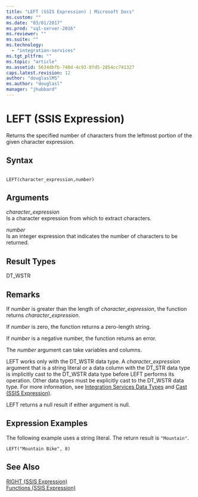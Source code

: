 ```yaml
---
title: "LEFT (SSIS Expression) | Microsoft Docs"
ms.custom: ""
ms.date: "03/01/2017"
ms.prod: "sql-server-2016"
ms.reviewer: ""
ms.suite: ""
ms.technology: 
  - "integration-services"
ms.tgt_pltfrm: ""
ms.topic: "article"
ms.assetid: 5634dbfb-740d-4c93-8fd5-2854cc741327
caps.latest.revision: 12
author: "douglaslMS"
ms.author: "douglasl"
manager: "jhubbard"
---
```

# LEFT (SSIS Expression)
  Returns the specified number of characters from the leftmost portion of the given character expression.  
  
## Syntax  
  
```  
  
LEFT(character_expression,number)  
```  
  
## Arguments  
 *character_expression*  
 Is a character expression from which to extract characters.  
  
 *number*  
 Is an integer expression that indicates the number of characters to be returned.  
  
## Result Types  
 DT_WSTR  
  
## Remarks  
 If *number* is greater than the length of *character_expression*, the function returns *character_expression*.  
  
 If *number* is zero, the function returns a zero-length string.  
  
 If *number* is a negative number, the function returns an error.  
  
 The *number* argument can take variables and columns.  
  
 LEFT works only with the DT_WSTR data type. A *character_expression* argument that is a string literal or a data column with the DT_STR data type is implicitly cast to the DT_WSTR data type before LEFT performs its operation. Other data types must be explicitly cast to the DT_WSTR data type. For more information, see [Integration Services Data Types](../../integration-services/data-flow/integration-services-data-types.md) and [Cast &#40;SSIS Expression&#41;](../../integration-services/expressions/cast-ssis-expression.md).  
  
 LEFT returns a null result if either argument is null.  
  
## Expression Examples  
 The following example uses a string literal. The return result is `"Mountain"`.  
  
```  
LEFT("Mountain Bike", 8)  
```  
  
## See Also  
 [RIGHT &#40;SSIS Expression&#41;](../../integration-services/expressions/right-ssis-expression.md)   
 [Functions &#40;SSIS Expression&#41;](../../integration-services/expressions/functions-ssis-expression.md)  
  
  